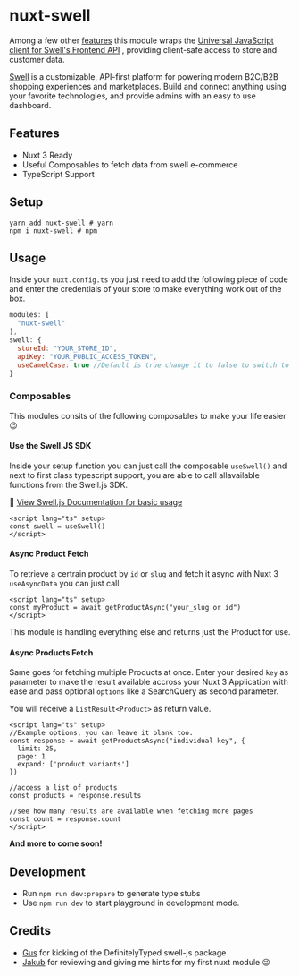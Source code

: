 # nuxt-swell

Among a few other [features](#features) this module wraps the [Universal JavaScript client for Swell's Frontend API](https://github.com/swellstores/swell-js) , 
providing client-safe access to store and customer data.

[Swell](https://www.swell.is) is a customizable, API-first platform for powering modern B2C/B2B shopping experiences and marketplaces. Build and connect anything using your favorite technologies, and provide admins with an easy to use dashboard.

## Features
- Nuxt 3 Ready
- Useful Composables to fetch data from swell e-commerce
- TypeScript Support

## Setup
```shell
yarn add nuxt-swell # yarn
npm i nuxt-swell # npm
```

## Usage

Inside your `nuxt.config.ts` you just need to add the following piece of code and enter the credentials of your store to make everything work out of the box.

```js
modules: [
  "nuxt-swell"
],
swell: {
  storeId: "YOUR_STORE_ID",
  apiKey: "YOUR_PUBLIC_ACCESS_TOKEN",
  useCamelCase: true //Default is true change it to false to switch to snake_case responses
}
```

### Composables
This modules consits of the following composables to make your life easier 😉

#### Use the Swell.JS SDK
Inside your setup function you can just call the composable `useSwell()` and next to first class typescript support,
you are able to call allavailable functions from the Swell.js SDK.

📖  [View Swell.js Documentation for basic usage](https://developers.swell.is/frontend-api/)

```vue
<script lang="ts" setup>
const swell = useSwell()
</script>
```

#### Async Product Fetch

To retrieve a certrain product by `id` or `slug` and fetch it async with Nuxt 3 `useAsyncData` you can just call

```vue
<script lang="ts" setup>
const myProduct = await getProductAsync("your_slug or id")
</script>
```

This module is handling everything else and returns just the Product for use.

#### Async Products Fetch
Same goes for fetching multiple Products at once.
Enter your desired `key` as parameter to make the result available accross your Nuxt 3 Application with ease and
pass optional `options` like a SearchQuery as second parameter.

You will receive a `ListResult<Product>` as return value.

```vue
<script lang="ts" setup>
//Example options, you can leave it blank too.
const response = await getProductsAsync("individual key", {
  limit: 25,
  page: 1
  expand: ['product.variants']
})

//access a list of products
const products = response.results

//see how many results are available when fetching more pages
const count = response.count
</script>
```

**And more to come soon!**

## Development
* Run `npm run dev:prepare` to generate type stubs
* Use `npm run dev` to start playground in development mode.

## Credits
- [Gus](https://github.com/gusfune) for kicking of the DefinitelyTyped swell-js package
- [Jakub](https://github.com/Baroshem) for reviewing and giving me hints for my first nuxt module 😉
